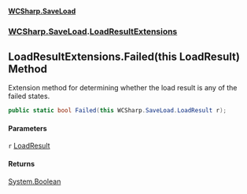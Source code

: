 #### [WCSharp.SaveLoad](index.md 'index')
### [WCSharp.SaveLoad](WCSharp.SaveLoad.md 'WCSharp.SaveLoad').[LoadResultExtensions](WCSharp.SaveLoad.LoadResultExtensions.md 'WCSharp.SaveLoad.LoadResultExtensions')

## LoadResultExtensions.Failed(this LoadResult) Method

Extension method for determining whether the load result is any of the failed states.

```csharp
public static bool Failed(this WCSharp.SaveLoad.LoadResult r);
```
#### Parameters

<a name='WCSharp.SaveLoad.LoadResultExtensions.Failed(thisWCSharp.SaveLoad.LoadResult).r'></a>

`r` [LoadResult](WCSharp.SaveLoad.LoadResult.md 'WCSharp.SaveLoad.LoadResult')

#### Returns
[System.Boolean](https://docs.microsoft.com/en-us/dotnet/api/System.Boolean 'System.Boolean')